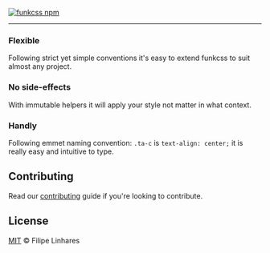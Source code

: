 
[![funkcss npm](https://img.shields.io/npm/v/funkcss.svg)](https://www.npmjs.com/package/funkcss)

---

### Flexible
Following strict yet simple conventions it's easy to extend funkcss to suit almost any project.

### No side-effects
With immutable helpers it will apply your style not matter in what context.

### Handly
Following emmet naming convention: `.ta-c` is `text-align: center;` it is really easy and intuitive to type.

## Contributing
Read our [contributing](CONTRIBUTING.md) guide if you're looking to contribute.

## License
[MIT](LICENSE.md) © Filipe Linhares
